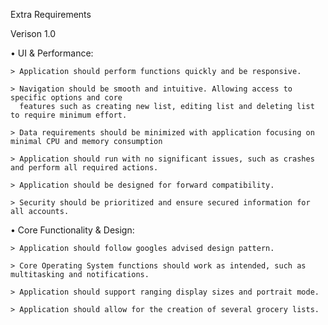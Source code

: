 Extra Requirements

Verison 1.0

•	UI & Performance:

	> Application should perform functions quickly and be responsive.
    
	> Navigation should be smooth and intuitive. Allowing access to specific options and core 
	  features such as creating new list, editing list and deleting list to require minimum effort.
    
 	> Data requirements should be minimized with application focusing on minimal CPU and memory consumption
    
 	> Application should run with no significant issues, such as crashes and perform all required actions.
    
	> Application should be designed for forward compatibility.
    
	> Security should be prioritized and ensure secured information for all accounts.


•	Core Functionality & Design:

	> Application should follow googles advised design pattern.
    
    > Core Operating System functions should work as intended, such as multitasking and notifications.
    
    > Application should support ranging display sizes and portrait mode.
    
    > Application should allow for the creation of several grocery lists.



